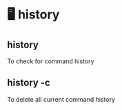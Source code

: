 # 🖥️ history

## history

To check for command history

## history -c

To delete all current command history
